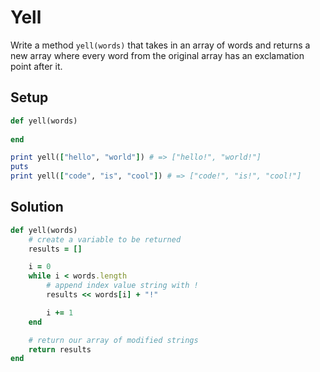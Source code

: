 # Yell

Write a method `yell(words)` that takes in an array of words and returns a
new array where every word from the original array has an exclamation point after it.

## Setup

```ruby
def yell(words)
	
end

print yell(["hello", "world"]) # => ["hello!", "world!"]
puts
print yell(["code", "is", "cool"]) # => ["code!", "is!", "cool!"]
```

## Solution

```ruby
def yell(words)
    # create a variable to be returned
    results = []

    i = 0
    while i < words.length
        # append index value string with !
        results << words[i] + "!"

        i += 1
    end

    # return our array of modified strings
    return results
end
```